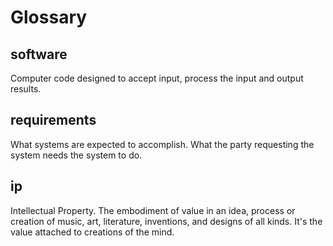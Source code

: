 # Glossary

## software

Computer code designed to accept input, process the input and output results. 

## requirements

What systems are expected to accomplish. What the party requesting the system needs the system to do. 

## ip 

Intellectual Property. The embodiment of value in an idea, process or creation of music, art, literature, inventions, and designs of all kinds. It's the value attached to creations of the mind.